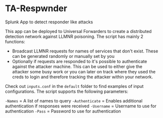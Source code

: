 # TA-Respwnder
Splunk App to detect responder like attacks

This app can be deployed to Universal Forwarders to create a distributed detection network against LLMNR poisoning. 
The script has mainly 2 functions:
  - Broadcast LLMNR requests for names of services that don't exist. These can be generated randomly or manually set by you
  - Optionally if requests are responded to it's possible to authenticate against the attacker machine. This can be used to either give the attacker some busy work or you can later on track where they used the creds to login and therefore tracking the attacker within your network.

Check out `inputs.conf` in the `default` folder to find examples of input configurations.
The script supports the following parameters:

`-Names` = A list of names to query
`-Authenticate` = Enables additional authentication if responses were received
`-Username` = Username to use for authentication
`-Pass` = Password to use for authentication